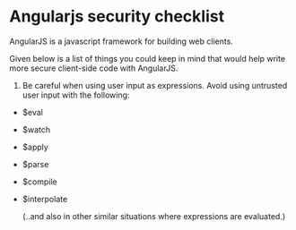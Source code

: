 # Angularjs security checklist

AngularJS is a javascript framework for building web clients.

Given below is a list of things you could keep in mind that would help write more secure client-side code with AngularJS.

1. Be careful when using user input as expressions. Avoid using untrusted user input with the following:

- $eval
- $watch
- $apply
- $parse
- $compile
- $interpolate

   (..and also in other similar situations where expressions are evaluated.)
